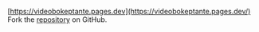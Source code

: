 [https://videobokeptante.pages.dev](https://videobokeptante.pages.dev/)
Fork the [repository](https://github.com/ipukambe) on GitHub.